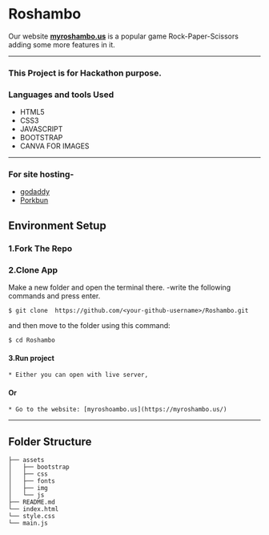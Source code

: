 # **Roshambo**

Our website [**myroshambo.us**](https://myroshambo.us/) is a popular game Rock-Paper-Scissors adding some more features in it.

----
### This Project is for Hackathon purpose.
### Languages and tools Used

* HTML5 
* CSS3
* JAVASCRIPT
* BOOTSTRAP
* CANVA FOR IMAGES
***

### For site hosting-
* [godaddy](https://in.godaddy.com/)
* [Porkbun](https://porkbun.com/)

## Environment Setup

### 1.Fork The Repo

### 2.Clone App

Make a new folder and open the terminal there.
-write the following commands and press enter.
 ```
 $ git clone  https://github.com/<your-github-username>/Roshambo.git
 ```
and then move to the folder using this command:

 ````
 $ cd Roshambo
 ````
 #### 3.Run project
 
    * Either you can open with live server,

 #### Or

    * Go to the website: [myroshoambo.us](https://myroshambo.us/)


***
## Folder Structure

````
├── assets
│   ├── bootstrap
│   ├── css
│   ├── fonts
│   ├── img
│   └── js
├── README.md
└── index.html
└── style.css
└── main.js
````
